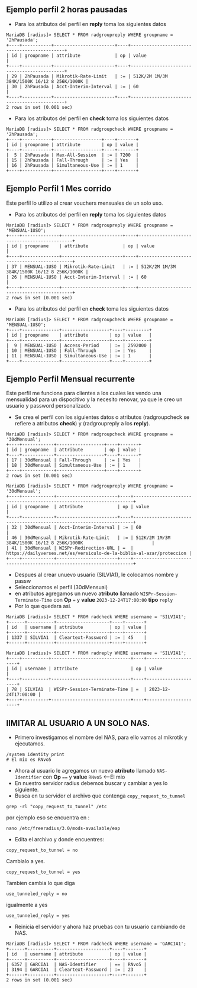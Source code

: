 ## Ejemplo perfil 2 horas pausadas
- Para los atributos del perfil en **reply** toma los siguientes datos
```
MariaDB [radius]> SELECT * FROM radgroupreply WHERE groupname = '2hPausada';
+----+-----------+-----------------------+----+---------------------------------------------+
| id | groupname | attribute             | op | value                                       |
+----+-----------+-----------------------+----+---------------------------------------------+
| 29 | 2hPausada | Mikrotik-Rate-Limit   | := | 512K/2M 1M/3M 384K/1500K 16/12 8 256K/1000K |
| 30 | 2hPausada | Acct-Interim-Interval | := | 60                                          |
+----+-----------+-----------------------+----+---------------------------------------------+
2 rows in set (0.001 sec)
```
- Para los atributos del perfil en **check** toma los siguientes datos
```
MariaDB [radius]> SELECT * FROM radgroupcheck WHERE groupname = '2hPausada';
+----+-----------+------------------+----+-------+
| id | groupname | attribute        | op | value |
+----+-----------+------------------+----+-------+
|  5 | 2hPausada | Max-All-Session  | := | 7200  |
| 15 | 2hPausada | Fall-Through     | := | Yes   |
| 16 | 2hPausada | Simultaneous-Use | := | 1     |
+----+-----------+------------------+----+-------+
```
## Ejemplo Perfil 1 Mes corrido
Este perfil lo utilizo al crear vouchers mensuales de un solo uso.
- Para los atributos del perfil en **reply** toma los siguientes datos
```
MariaDB [radius]> SELECT * FROM radgroupreply WHERE groupname = 'MENSUAL-1USO';
+----+--------------+-----------------------+----+---------------------------------------------+
| id | groupname    | attribute             | op | value                                       |
+----+--------------+-----------------------+----+---------------------------------------------+
| 37 | MENSUAL-1USO | Mikrotik-Rate-Limit   | := | 512K/2M 1M/3M 384K/1500K 16/12 8 256K/1000K |
| 26 | MENSUAL-1USO | Acct-Interim-Interval | := | 60                                          |
+----+--------------+-----------------------+----+---------------------------------------------+
2 rows in set (0.001 sec)
```
- Para los atributos del perfil en **check** toma los siguientes datos

```
MariaDB [radius]> SELECT * FROM radgroupcheck WHERE groupname = 'MENSUAL-1USO';
+----+--------------+------------------+----+---------+
| id | groupname    | attribute        | op | value   |
+----+--------------+------------------+----+---------+
|  9 | MENSUAL-1USO | Access-Period    | := | 2592000 |
| 10 | MENSUAL-1USO | Fall-Through     | := | Yes     |
| 11 | MENSUAL-1USO | Simultaneous-Use | := | 1       |
+----+--------------+------------------+----+---------+
```
## Ejemplo Perfil Mensual recurrente
Este perfil me funciona para clientes a los cuales les vendo una mensualidad para un dispocitivo y la necesito renovar, ya que le creo un usuario y password personalizado.
- Se crea el perfil con los siguientes datos o atributos (radgroupcheck se refiere a atributos **check**) y (radgroupreply a los **reply**).

```
MariaDB [radius]> SELECT * FROM radgroupcheck WHERE groupname = '30dMensual';
+----+------------+------------------+----+-------+
| id | groupname  | attribute        | op | value |
+----+------------+------------------+----+-------+
| 17 | 30dMensual | Fall-Through     | := | Yes   |
| 18 | 30dMensual | Simultaneous-Use | := | 1     |
+----+------------+------------------+----+-------+
2 rows in set (0.001 sec)

MariaDB [radius]> SELECT * FROM radgroupreply WHERE groupname = '30dMensual';
+----+------------+-----------------------+----+----------------------------------------------------------------------+
| id | groupname  | attribute             | op | value                                                                |
+----+------------+-----------------------+----+----------------------------------------------------------------------+
| 32 | 30dMensual | Acct-Interim-Interval | := | 60                                                                   |
| 46 | 30dMensual | Mikrotik-Rate-Limit   | := | 512K/2M 1M/3M 384K/1500K 16/12 8 256K/1000K                          |
| 41 | 30dMensual | WISPr-Redirection-URL | =  | https://dailyverses.net/es/versiculo-de-la-biblia-al-azar/proteccion |
+----+------------+-----------------------+----+----------------------------------------------------------------------+
```
- Despues al crear unuevo usuario (SILVIA1), le colocamos nombre y passw
- Seleccionamos el perfil (30dMensual)
- en atributos agregamos un nuevo a**tributo** llamado `WISPr-Session-Terminate-Time` con **Op** `=` y **value** `2023-12-24T17:00:00` **tipo** `reply`
- Por lo que quedara asi.

```
MariaDB [radius]> SELECT * FROM radcheck WHERE username = 'SILVIA1';
+------+----------+--------------------+----+-------+
| id   | username | attribute          | op | value |
+------+----------+--------------------+----+-------+
| 1337 | SILVIA1  | Cleartext-Password | := | 45    |
+------+----------+--------------------+----+-------+

MariaDB [radius]> SELECT * FROM radreply WHERE username = 'SILVIA1';
+----+----------+------------------------------+----+---------------------+
| id | username | attribute                    | op | value               |
+----+----------+------------------------------+----+---------------------+
| 78 | SILVIA1  | WISPr-Session-Terminate-Time | =  | 2023-12-24T17:00:00 |
+----+----------+------------------------------+----+---------------------+
```

## lIMITAR AL USUARIO A UN SOLO NAS.
- Primero investigamos el nombre del NAS, para ello vamos al mikrotik y ejecutamos.
```
/system identity print
# El mio es RNvo5
```
- Ahora al usuario le agregamos un nuevo **atributo** llamado `NAS-Identifier` con **Op** `==` y **value** `RNvo5` <--El mio
- En nuestro servidor radius debemos buscar y cambiar a yes lo siguiente.
- Busca en tu servidor el archivo que contenga `copy_request_to_tunnel`

```
grep -rl "copy_request_to_tunnel" /etc
```
por ejemplo eso se encuentra en :
```
nano /etc/freeradius/3.0/mods-available/eap
```
- Edita el archivo y donde encuentres:
```
copy_request_to_tunnel = no
```
Cambialo a yes.
```
copy_request_to_tunnel = yes
```
Tambien cambia lo que diga 
```
use_tunneled_reply = no
```
igualmente a yes
```
use_tunneled_reply = yes
```
- Reinicia el servidor y ahora haz pruebas con tu usuario cambiando de NAS.
```
MariaDB [radius]> SELECT * FROM radcheck WHERE username = 'GARCIA1';
+------+----------+--------------------+----+-------+
| id   | username | attribute          | op | value |
+------+----------+--------------------+----+-------+
| 6357 | GARCIA1  | NAS-Identifier     | == | RNvo5 |
| 3194 | GARCIA1  | Cleartext-Password | := | 23    |
+------+----------+--------------------+----+-------+
2 rows in set (0.001 sec)
```
